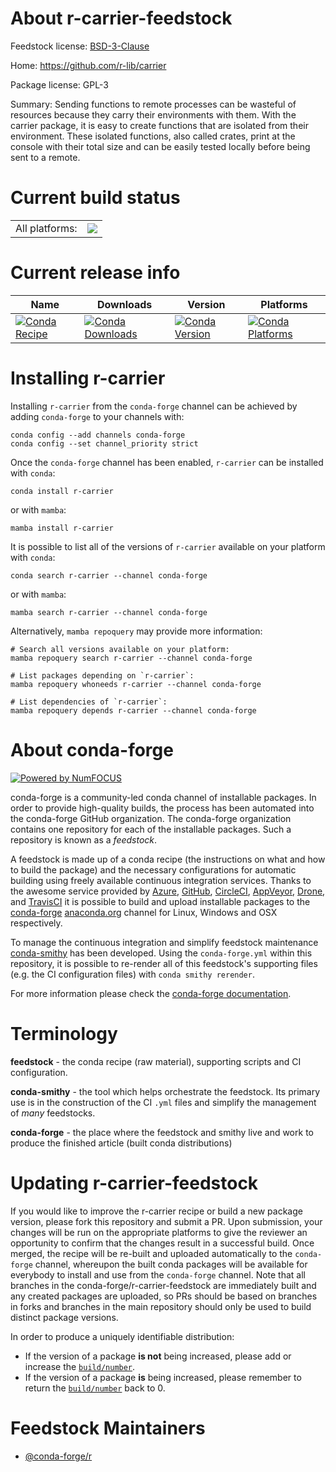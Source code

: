 About r-carrier-feedstock
=========================

Feedstock license: [BSD-3-Clause](https://github.com/conda-forge/r-carrier-feedstock/blob/main/LICENSE.txt)

Home: https://github.com/r-lib/carrier

Package license: GPL-3

Summary: Sending functions to remote processes can be wasteful of resources because they carry their environments with them. With the carrier package, it is easy to create functions that are isolated from their environment. These isolated functions, also called crates, print at the console with their total size and can be easily tested locally before being sent to a remote.

Current build status
====================


<table><tr><td>All platforms:</td>
    <td>
      <a href="https://dev.azure.com/conda-forge/feedstock-builds/_build/latest?definitionId=8665&branchName=main">
        <img src="https://dev.azure.com/conda-forge/feedstock-builds/_apis/build/status/r-carrier-feedstock?branchName=main">
      </a>
    </td>
  </tr>
</table>

Current release info
====================

| Name | Downloads | Version | Platforms |
| --- | --- | --- | --- |
| [![Conda Recipe](https://img.shields.io/badge/recipe-r--carrier-green.svg)](https://anaconda.org/conda-forge/r-carrier) | [![Conda Downloads](https://img.shields.io/conda/dn/conda-forge/r-carrier.svg)](https://anaconda.org/conda-forge/r-carrier) | [![Conda Version](https://img.shields.io/conda/vn/conda-forge/r-carrier.svg)](https://anaconda.org/conda-forge/r-carrier) | [![Conda Platforms](https://img.shields.io/conda/pn/conda-forge/r-carrier.svg)](https://anaconda.org/conda-forge/r-carrier) |

Installing r-carrier
====================

Installing `r-carrier` from the `conda-forge` channel can be achieved by adding `conda-forge` to your channels with:

```
conda config --add channels conda-forge
conda config --set channel_priority strict
```

Once the `conda-forge` channel has been enabled, `r-carrier` can be installed with `conda`:

```
conda install r-carrier
```

or with `mamba`:

```
mamba install r-carrier
```

It is possible to list all of the versions of `r-carrier` available on your platform with `conda`:

```
conda search r-carrier --channel conda-forge
```

or with `mamba`:

```
mamba search r-carrier --channel conda-forge
```

Alternatively, `mamba repoquery` may provide more information:

```
# Search all versions available on your platform:
mamba repoquery search r-carrier --channel conda-forge

# List packages depending on `r-carrier`:
mamba repoquery whoneeds r-carrier --channel conda-forge

# List dependencies of `r-carrier`:
mamba repoquery depends r-carrier --channel conda-forge
```


About conda-forge
=================

[![Powered by
NumFOCUS](https://img.shields.io/badge/powered%20by-NumFOCUS-orange.svg?style=flat&colorA=E1523D&colorB=007D8A)](https://numfocus.org)

conda-forge is a community-led conda channel of installable packages.
In order to provide high-quality builds, the process has been automated into the
conda-forge GitHub organization. The conda-forge organization contains one repository
for each of the installable packages. Such a repository is known as a *feedstock*.

A feedstock is made up of a conda recipe (the instructions on what and how to build
the package) and the necessary configurations for automatic building using freely
available continuous integration services. Thanks to the awesome service provided by
[Azure](https://azure.microsoft.com/en-us/services/devops/), [GitHub](https://github.com/),
[CircleCI](https://circleci.com/), [AppVeyor](https://www.appveyor.com/),
[Drone](https://cloud.drone.io/welcome), and [TravisCI](https://travis-ci.com/)
it is possible to build and upload installable packages to the
[conda-forge](https://anaconda.org/conda-forge) [anaconda.org](https://anaconda.org/)
channel for Linux, Windows and OSX respectively.

To manage the continuous integration and simplify feedstock maintenance
[conda-smithy](https://github.com/conda-forge/conda-smithy) has been developed.
Using the ``conda-forge.yml`` within this repository, it is possible to re-render all of
this feedstock's supporting files (e.g. the CI configuration files) with ``conda smithy rerender``.

For more information please check the [conda-forge documentation](https://conda-forge.org/docs/).

Terminology
===========

**feedstock** - the conda recipe (raw material), supporting scripts and CI configuration.

**conda-smithy** - the tool which helps orchestrate the feedstock.
                   Its primary use is in the construction of the CI ``.yml`` files
                   and simplify the management of *many* feedstocks.

**conda-forge** - the place where the feedstock and smithy live and work to
                  produce the finished article (built conda distributions)


Updating r-carrier-feedstock
============================

If you would like to improve the r-carrier recipe or build a new
package version, please fork this repository and submit a PR. Upon submission,
your changes will be run on the appropriate platforms to give the reviewer an
opportunity to confirm that the changes result in a successful build. Once
merged, the recipe will be re-built and uploaded automatically to the
`conda-forge` channel, whereupon the built conda packages will be available for
everybody to install and use from the `conda-forge` channel.
Note that all branches in the conda-forge/r-carrier-feedstock are
immediately built and any created packages are uploaded, so PRs should be based
on branches in forks and branches in the main repository should only be used to
build distinct package versions.

In order to produce a uniquely identifiable distribution:
 * If the version of a package **is not** being increased, please add or increase
   the [``build/number``](https://docs.conda.io/projects/conda-build/en/latest/resources/define-metadata.html#build-number-and-string).
 * If the version of a package **is** being increased, please remember to return
   the [``build/number``](https://docs.conda.io/projects/conda-build/en/latest/resources/define-metadata.html#build-number-and-string)
   back to 0.

Feedstock Maintainers
=====================

* [@conda-forge/r](https://github.com/conda-forge/r/)

